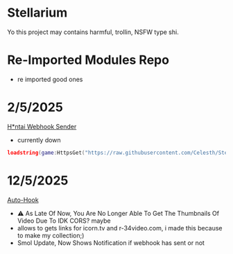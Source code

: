 # Stellarium
Yo this project may contains harmful, trollin, NSFW type shi.

# Re-Imported Modules Repo
- re imported good ones


# 2/5/2025
[H*ntai Webhook Sender](discord/NSFW-webhook.lua) 
- currently down

```lua
loadstring(game:HttpsGet("https://raw.githubusercontent.com/Celesth/Stellarium/refs/heads/main/discord/NSFW-webhook.lua"))()
```

# 12/5/2025
[Auto-Hook](browser/auto-hook.js)
- ⚠️ As Late Of Now, You Are No Longer Able To Get The Thumbnails Of Video Due To IDK CORS? maybe 
- allows to gets links for icorn.tv and r-34video.com, i made this because to make my collection;)
- Smol Update, Now Shows Notification if webhook has sent or not

